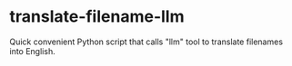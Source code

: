 # translate-filename-llm
Quick convenient Python script that calls "llm" tool to translate filenames into English.
